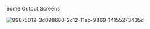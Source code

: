 Some Output Screens

![99875012-3d098680-2c12-11eb-9869-14155273435d](https://user-images.githubusercontent.com/45264530/120058572-7e6b6a80-c069-11eb-8f66-4ccee41a57eb.png)
